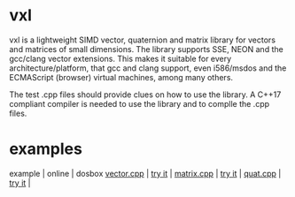 # vxl
vxl is a lightweight SIMD vector, quaternion and matrix library for vectors and matrices of small dimensions. The library supports SSE, NEON and the gcc/clang vector extensions. This makes it suitable for every architecture/platform, that gcc and clang support, even i586/msdos and the ECMAScript (browser) virtual machines, among many others.

The test .cpp files should provide clues on how to use the library. A C++17 compliant compiler is needed to use the library and to complle the .cpp files.
# examples
example | online | dosbox
[vector.cpp](https://github.com/user1095108/vxl/blob/master/vector.cpp) | [try it](http://htmlpreview.github.io/?https://github.com/user1095108/examples/blob/master/vector.html) |
[matrix.cpp](https://github.com/user1095108/vxl/blob/master/matrix.cpp) | [try it](http://htmlpreview.github.io/?https://github.com/user1095108/examples/blob/master/matrix.html) |
[quat.cpp](https://github.com/user1095108/vxl/blob/master/quat.cpp) | [try it](http://htmlpreview.github.io/?https://github.com/user1095108/examples/blob/master/quat.html) |
